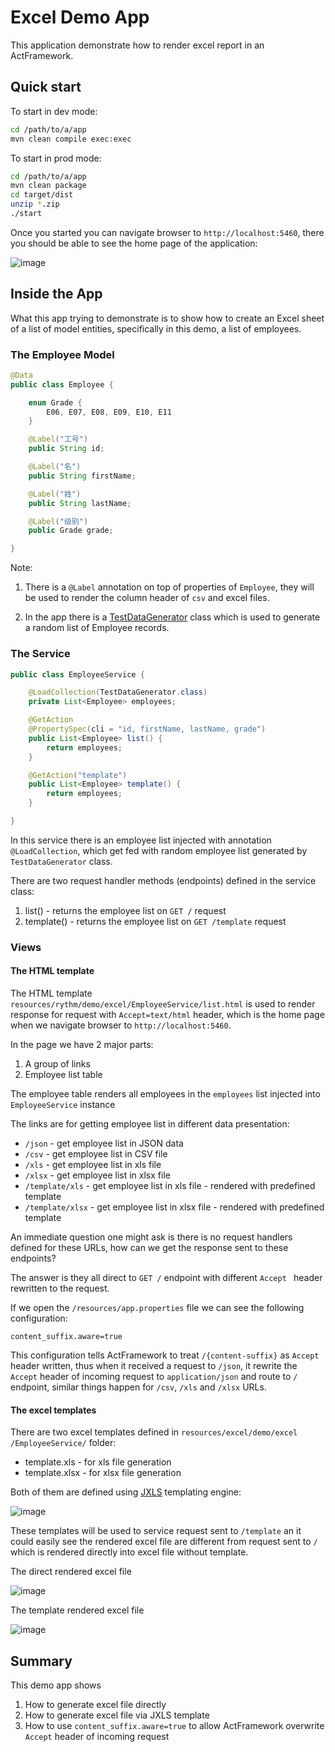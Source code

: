 # Excel Demo App

This application demonstrate how to render excel report in an ActFramework.

## Quick start

To start in dev mode:

```bash
cd /path/to/a/app
mvn clean compile exec:exec
```

To start in prod mode:

```bash
cd /path/to/a/app
mvn clean package
cd target/dist
unzip *.zip
./start
```

Once you started you can navigate browser to `http://localhost:5460`, there
 you should be able to see the home page of the application:
 
![image](https://user-images.githubusercontent.com/216930/65925088-ae94dd00-e432-11e9-9070-bd300d7a27f3.png)

## Inside the App

What this app trying to demonstrate is to show how to create an Excel sheet
 of a list of model entities, specifically in this demo, a list of employees.

### The Employee Model

```java
@Data
public class Employee {

    enum Grade {
        E06, E07, E08, E09, E10, E11
    }

    @Label("工号")
    public String id;

    @Label("名")
    public String firstName;

    @Label("姓")
    public String lastName;

    @Label("级别")
    public Grade grade;

}
```

Note:

1. There is a `@Label` annotation on top of properties of `Employee`, they
 will be used to render the column header of `csv` and excel files.

2. In the app there is a [TestDataGenerator](https://github.com/act-gallery/excel/blob/master/src/main/java/demo/excel/TestDataGenerator.java#L36) 
class which is used to generate a random list of Employee records. 

### The Service

```java
public class EmployeeService {

    @LoadCollection(TestDataGenerator.class)
    private List<Employee> employees;

    @GetAction
    @PropertySpec(cli = "id, firstName, lastName, grade")
    public List<Employee> list() {
        return employees;
    }

    @GetAction("template")
    public List<Employee> template() {
        return employees;
    }

}
```

In this service there is an employee list injected with annotation
 `@LoadCollection`, which get fed with random employee list generated by
  `TestDataGenerator` class.
  
There are two request handler methods (endpoints) defined in the service class:

1. list() - returns the employee list on `GET /` request
2. template() - returns the employee list on `GET /template` request

### Views

#### The HTML template

The HTML template `resources/rythm/demo/excel/EmployeeService/list.html` is used
to render response for request with `Accept=text/html` header, which is the
home page when we navigate browser to `http://localhost:5460`.

In the page we have 2 major parts:

1. A group of links
2. Employee list table

The employee table renders all employees in the `employees` list injected
 into `EmployeeService` instance
 
The links are for getting employee list in different data presentation:

* `/json` - get employee list in JSON data
* `/csv` - get employee list in CSV file
* `/xls` - get employee list in xls file
* `/xlsx` - get employee list in xlsx file
* `/template/xls` - get employee list in xls file - rendered with predefined
 template
* `/template/xlsx` - get employee list in xlsx file - rendered with
 predefined template
 
An immediate question one might ask is there is no request handlers defined
 for these URLs, how can we get the response sent to these endpoints?
 
The answer is they all direct to `GET /` endpoint with different `Accept
` header rewritten to the request.

If we open the `/resources/app.properties` file we can see the following
 configuration:
 
```properties
content_suffix.aware=true
```

This configuration tells ActFramework to treat `/{content-suffix}` as `Accept
` header written, thus when it received a request to `/json`, it rewrite the
 `Accept` header of incoming request to `application/json` and route to
  `/` endpoint, similar things happen for `/csv`, `/xls` and `/xlsx` URLs. 
 
#### The excel templates

There are two excel templates defined in `resources/excel/demo/excel
/EmployeeService/` folder:

* template.xls - for xls file generation
* template.xlsx - for xlsx file generation

Both of them are defined using [JXLS](http://jxls.sourceforge.net/) 
templating engine:

![image](https://user-images.githubusercontent.com/216930/65927178-eeac8d80-e43b-11e9-8cae-23552110dcd9.png)

These templates will be used to service request sent to `/template` an it
 could easily see the rendered excel file are different from request sent to
  `/` which is rendered directly into excel file without template.

The direct rendered excel file

![image](https://user-images.githubusercontent.com/216930/65926955-13eccc00-e43b-11e9-9dec-cd317d08befc.png)

The template rendered excel file

![image](https://user-images.githubusercontent.com/216930/65926980-3848a880-e43b-11e9-90fe-d7637a70a966.png)

## Summary

This demo app shows 

1. How to generate excel file directly
2. How to generate excel file via JXLS template
3. How to use `content_suffix.aware=true` to allow ActFramework overwrite
 `Accept` header of incoming request